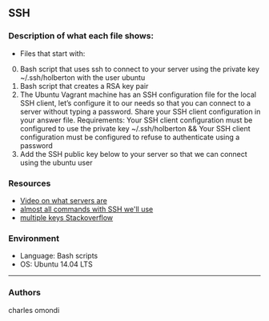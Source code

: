 ## SSH

### Description of what each file shows:
* Files that start with:
0. Bash script that uses ssh to connect to your server using the private key ~/.ssh/holberton with the user ubuntu
1. Bash script that creates a RSA key pair
2. The Ubuntu Vagrant machine has an SSH configuration file for the local SSH client, let’s configure it to our needs so that you can connect to a server without typing a password. Share your SSH client configuration in your answer file. Requirements: Your SSH client configuration must be configured to use the private key ~/.ssh/holberton && Your SSH client configuration must be configured to refuse to authenticate using a password
3. Add the SSH public key below to your server so that we can connect using the ubuntu user
### Resources
* [Video on what servers are](https://www.youtube.com/watch?v=B1ANfsDyjeA)
* [almost all commands with SSH we'll use](https://www.digitalocean.com/community/tutorials/ssh-essentials-working-with-ssh-servers-clients-and-keys)
* [multiple keys Stackoverflow](https://superuser.com/questions/287651/can-i-have-multiple-ssh-keys-in-my-ssh-folder)

### Environment
* Language: Bash scripts
* OS: Ubuntu 14.04 LTS
---
### Authors
charles omondi

